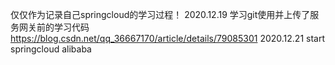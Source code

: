 仅仅作为记录自己springcloud的学习过程！
2020.12.19
学习git使用并上传了服务网关前的学习代码
https://blog.csdn.net/qq_36667170/article/details/79085301
2020.12.21
start springcloud alibaba